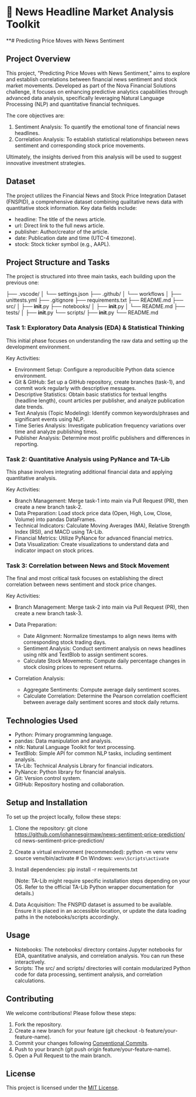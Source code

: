 # 📰 News Headline Market Analysis Toolkit

\*\*# Predicting Price Moves with News Sentiment

## Project Overview

This project, "Predicting Price Moves with News Sentiment," aims to explore and establish correlations between financial news sentiment and stock market movements. Developed as part of the Nova Financial Solutions challenge, it focuses on enhancing predictive analytics capabilities through advanced data analysis, specifically leveraging Natural Language Processing (NLP) and quantitative financial techniques.

The core objectives are:

1. Sentiment Analysis: To quantify the emotional tone of financial news headlines.
2. Correlation Analysis: To establish statistical relationships between news sentiment and corresponding stock price movements.

Ultimately, the insights derived from this analysis will be used to suggest innovative investment strategies.

## Dataset

The project utilizes the Financial News and Stock Price Integration Dataset (FNSPID), a comprehensive dataset combining qualitative news data with quantitative stock information. Key data fields include:

- headline: The title of the news article.
- url: Direct link to the full news article.
- publisher: Author/creator of the article.
- date: Publication date and time (UTC-4 timezone).
- stock: Stock ticker symbol (e.g., AAPL).

## Project Structure and Tasks

The project is structured into three main tasks, each building upon the previous one:

├── .vscode/
│ └── settings.json
├── .github/
│ └── workflows
│ ├── unittests.yml
├── .gitignore
├── requirements.txt
├── README.md
├── src/
│ ├── **init**.py
├── notebooks/
│ ├── **init**.py
│ └── README.md
├── tests/
│ ├── **init**.py
└── scripts/
├── **init**.py
└── README.md

### Task 1: Exploratory Data Analysis (EDA) & Statistical Thinking

This initial phase focuses on understanding the raw data and setting up the development environment.

Key Activities:

- Environment Setup: Configure a reproducible Python data science environment.
- Git & GitHub: Set up a GitHub repository, create branches (task-1), and commit work regularly with descriptive messages.
- Descriptive Statistics: Obtain basic statistics for textual lengths (headline length), count articles per publisher, and analyze publication date trends.
- Text Analysis (Topic Modeling): Identify common keywords/phrases and significant events using NLP.
- Time Series Analysis: Investigate publication frequency variations over time and analyze publishing times.
- Publisher Analysis: Determine most prolific publishers and differences in reporting.

### Task 2: Quantitative Analysis using PyNance and TA-Lib

This phase involves integrating additional financial data and applying quantitative analysis.

Key Activities:

- Branch Management: Merge task-1 into main via Pull Request (PR), then create a new branch task-2.
- Data Preparation: Load stock price data (Open, High, Low, Close, Volume) into pandas DataFrames.
- Technical Indicators: Calculate Moving Averages (MA), Relative Strength Index (RSI), and MACD using TA-Lib.
- Financial Metrics: Utilize PyNance for advanced financial metrics.
- Data Visualization: Create visualizations to understand data and indicator impact on stock prices.

### Task 3: Correlation between News and Stock Movement

The final and most critical task focuses on establishing the direct correlation between news sentiment and stock price changes.

Key Activities:

- Branch Management: Merge task-2 into main via Pull Request (PR), then create a new branch task-3.
- Data Preparation:

  - Date Alignment: Normalize timestamps to align news items with corresponding stock trading days.
  - Sentiment Analysis: Conduct sentiment analysis on news headlines using nltk and TextBlob to assign sentiment scores.
  - Calculate Stock Movements: Compute daily percentage changes in stock closing prices to represent returns.

- Correlation Analysis:

  - Aggregate Sentiments: Compute average daily sentiment scores.
  - Calculate Correlation: Determine the Pearson correlation coefficient between average daily sentiment scores and stock daily returns.

## Technologies Used

- Python: Primary programming language.
- pandas: Data manipulation and analysis.
- nltk: Natural Language Toolkit for text processing.
- TextBlob: Simple API for common NLP tasks, including sentiment analysis.
- TA-Lib: Technical Analysis Library for financial indicators.
- PyNance: Python library for financial analysis.
- Git: Version control system.
- GitHub: Repository hosting and collaboration.

## Setup and Installation

To set up the project locally, follow these steps:

1. Clone the repository:
   git clone https://github.com/johannesgirmaw/news-sentiment-price-prediction/
   cd news-sentiment-price-prediction/
2. Create a virtual environment (recommended):
   python -m venv venv
   source venv/bin/activate # On Windows: `venv\Scripts\activate`
3. Install dependencies:
   pip install -r requirements.txt

   (Note: TA-Lib might require specific installation steps depending on your OS. Refer to the official TA-Lib Python wrapper documentation for details.)

4. Data Acquisition: The FNSPID dataset is assumed to be available. Ensure it is placed in an accessible location, or update the data loading paths in the notebooks/scripts accordingly.

## Usage

- Notebooks: The notebooks/ directory contains Jupyter notebooks for EDA, quantitative analysis, and correlation analysis. You can run these interactively.
- Scripts: The src/ and scripts/ directories will contain modularized Python code for data processing, sentiment analysis, and correlation calculations.

## Contributing

We welcome contributions! Please follow these steps:

1. Fork the repository.
2. Create a new branch for your feature (git checkout -b feature/your-feature-name).
3. Commit your changes following [Conventional Commits](https://www.conventionalcommits.org/en/v1.0.0/).
4. Push to your branch (git push origin feature/your-feature-name).
5. Open a Pull Request to the main branch.

## License

This project is licensed under the [MIT License](http://docs.google.com/LICENSE.md).
